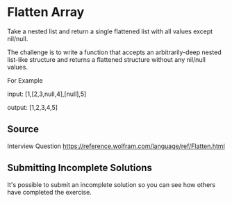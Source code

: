 # Flatten Array
Take a nested list and return a single flattened list with all values except nil/null.

The challenge is to write a function that accepts an arbitrarily-deep nested list-like structure and returns a flattened structure without any nil/null values.

For Example

input: [1,[2,3,null,4],[null],5]

output: [1,2,3,4,5]

## Source
Interview Question
https://reference.wolfram.com/language/ref/Flatten.html

## Submitting Incomplete Solutions
It's possible to submit an incomplete solution so you can see how others have completed the exercise.